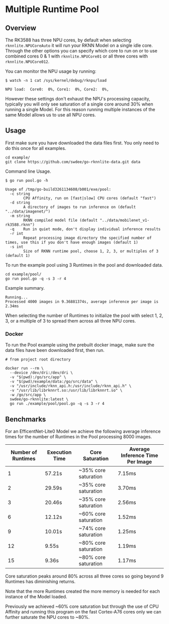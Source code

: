 
# Multiple Runtime Pool

## Overview

The RK3588 has three NPU cores, by default when selecting `rknnlite.NPUCoreAuto` it will
run your RKNN Model on a single idle core.  Through the other options you can
specify which core to run on or to use combined cores 0 & 1 with `rknnlite.NPUCore01` or
all three cores with `rknnlite.NPUCore012`.

You can monitor the NPU usage by running:
```
$ watch -n 1 cat /sys/kernel/debug/rknpu/load

NPU load:  Core0:  0%, Core1:  0%, Core2:  0%,
```

However these settings don't exhaust the NPU's processing capacity, typically
you will only see saturation of a single core around 30% when 
running a single Model.  For this reason running multiple instances of the same
Model allows us to use all NPU cores.


## Usage


First make sure you have downloaded the data files first.
You only need to do this once for all examples.

```
cd example/
git clone https://github.com/swdee/go-rknnlite-data.git data
```


Command line Usage.
```
$ go run pool.go -h

Usage of /tmp/go-build3261134608/b001/exe/pool:
  -c string
        CPU Affinity, run on [fast|slow] CPU cores (default "fast")
  -d string
        A directory of images to run inference on (default "../data/imagenet/")
  -m string
        RKNN compiled model file (default "../data/mobilenet_v1-rk3588.rknn")
  -q    Run in quiet mode, don't display individual inference results
  -r int
        Repeat processing image directory the specified number of times, use this if you don't have enough images (default 1)
  -s int
        Size of RKNN runtime pool, choose 1, 2, 3, or multiples of 3 (default 1)
```

To run the example pool using 3 Runtimes in the pool and downloaded data.
```
cd example/pool/
go run pool.go -q -s 3 -r 4
```

Example summary.
```
Running...
Processed 4000 images in 9.36881374s, average inference per image is 2.34ms
```

When selecting the number of Runtimes to initialize the pool with select 1, 2, 3, or
a multiple of 3 to spread them across all three NPU cores.


### Docker

To run the Pool example using the prebuilt docker image, make sure the data files have been downloaded first,
then run.
```
# from project root directory

docker run --rm \
  --device /dev/dri:/dev/dri \
  -v "$(pwd):/go/src/app" \
  -v "$(pwd)/example/data:/go/src/data" \
  -v "/usr/include/rknn_api.h:/usr/include/rknn_api.h" \
  -v "/usr/lib/librknnrt.so:/usr/lib/librknnrt.so" \
  -w /go/src/app \
  swdee/go-rknnlite:latest \
  go run ./example/pool/pool.go -q -s 3 -r 4
```




## Benchmarks

For an EfficentNet-Lite0 Model we achieve the following average inference times
for the number of Runtimes in the Pool processing 8000 images.


| Number of Runtimes | Execution Time | Core Saturation      | Average Inference Time Per Image |
| ---- |----------------|----------------------|----------------------------------|
| 1 | 57.21s         | ~35% core saturation | 7.15ms                            |
| 2 | 29.59s         | ~35% core saturation | 3.70ms                           |
| 3 | 20.46s         | ~35% core saturation | 2.56ms                           |
| 6 | 12.12s         | ~60% core saturation | 1.52ms                           |
| 9 | 10.01s         | ~74% core saturation | 1.25ms                           |
| 12 | 9.55s          | ~80% core saturation | 1.19ms                           |
| 15 | 9.36s          | ~80% core saturation | 1.17ms                           |


Core saturation peaks around 80% across all three cores so going beyond 9 Runtimes
has diminishing returns.   

Note that the more Runtimes created the more memory is needed for each instance
of the Model loaded.

Previously we achieved ~60% core saturation but through the use of CPU Affinity
and running this program on the fast Cortex-A76 cores only we can further
saturate the NPU cores to ~80%.

